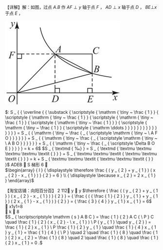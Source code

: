 【详解】解：如图，过点 $A . B$ 作 $A F \perp y$ 轴于点 $F$ ， $A D \perp x$ 轴于点 $D$ ， $B E \bot x$ 于点 $E$ ，

![](<../../qs_image_DB/专题1-4_一文搞定反比例函数7个模型，13类题型（解析版）_/530f519bb84b6eea19904bf33fa672bc871ebaac2949e19390c6e83bae7f38b4.jpg>)

$: S _ { { \overline { { \substack { \scriptstyle { \mathrm { \tiny ~ \frac { 1 } } { \scriptstyle { \mathrm { \tiny ~ \frac { 1 } } { \scriptstyle { \mathrm { \tiny ~ \frac { 1 } } { \scriptstyle { \mathrm { \tiny ~ \frac { 1 } } } { \scriptstyle { \mathrm { \tiny ~ \frac { 1 } } { \scriptstyle { \mathrm \ddots } } } } } } } } } } } } } } } = S _ { { \mathrm { \tiny ~ \frac { _ { \scriptstyle \mathrm { \tiny ~ \ A F O } } } } } } + S _ { { \mathrm { \tiny ~ \frac { _ { \scriptstyle \mathrm { \tiny ~ \ A B O } } } } } } + S _ { { \mathrm { \tiny ~ \frac { _ { \scriptstyle \Delta B O E } } } } } = k + 6$ $S _ { \textmd { ‰} } = S _ { \textmd { \textmu \textmu \textmu \textmu \textit {  } } } + S _ { \textmu \textmu \textit { \textmu \textmu \textit {  } } } = k + S _ { \textmu \textmu \textit { \textmu \textmu \textit {  } } }$ ADEB  S 梯形 6    
$\begin{array} { l } { \displaystyle \therefore \frac { ( y _ { 2 } + y _ { 1 } ) ( x _ { 2 } - x _ { 1 } ) } { 2 } = 6 } \\ { \displaystyle \because x _ { 2 } = 2 x _ { 1 } } \end{array}$

【淘宝店铺：向阳百分百】 2 112 y  y
$\therefore { \frac { ( y _ { 2 } + y _ { 1 } ) ( x _ { 2 } - x _ { 1 } ) } { 2 } } = { \frac { ( { \frac { 1 } { 2 } } y _ { 1 } + y _ { 1 } ) ( 2 x _ { 1 } - x _ { 1 } ) } { 2 } } = { \frac { 3 } { 4 } } y _ { 1 } x _ { 1 } = 6$   
 x1y1=8   
 k  8   
$S _ { \scriptscriptstyle \mathrm { s } A B C } = \frac { 1 } { 2 } A C { \ P } C \quad \frac { 1 } { 2 } ( x _ { 2 } - \ x _ { 1 } ) \ P ( y _ { 1 } \quad y _ { 2 } ) = \frac { 1 } { 2 } x _ { 1 } \ P \frac { 1 } { 2 } y _ { 1 } \quad \frac { 1 } { 4 } x _ { 1 } y _ { 1 } = \frac { 1 } { 4 } { \ P } \quad 2 \quad \frac { 1 } { 8 } \quad \frac { 1 } { 2 } x _ { 2 } = \frac { 1 } { 8 } \quad 2 \quad \frac { 1 } { 8 } \quad \frac { 1 } { 2 } x _ { 1 } = 0 .$
